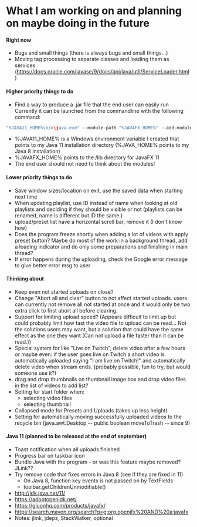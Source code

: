 # What I am working on and planning on maybe doing in the future

#### Right now
- Bugs and small things (there is always bugs and small things...)
- Moving tag processing to separate classes and loading them as services 
(https://docs.oracle.com/javase/9/docs/api/java/util/ServiceLoader.html)

#### Higher priority things to do
- Find a way to produce a .jar file that the end user can easily run
Currently it can be launched from the commandline with the following command:
```java
"%JAVA11_HOME%\bin\java.exe" --module-path "%JAVAFX_HOME%" --add-modules=javafx.controls --add-modules=javafx.fxml -jar Stekeblads_Video_Uploader.jar
```
  - %JAVA11_HOME% is a Windows environment variable I created that points
  to my Java 11 installation directory (%JAVA_HOME% points to my Java 8 installation)
  - %JAVAFX_HOME% points to the /lib directory for JavaFX 11
  - The end user should not need to think about the modules!

#### Lower priority things to do
- Save window sizes/location on exit, use the saved data when starting next time
- When updating playlist, use ID instead of name when looking at old
playlists and deciding if they should be visible or not (playlists can
be renamed, name is different but ID the same.)
- upload/preset list have a horizontal scroll bar, remove it (I don't know how)
- Does the program freeze shortly when adding a lot of videos with apply preset button?
Maybe do most of the work in a background thread, add a loading indicator and do only some
preparations and finishing in main thread?
- If error happens during the uploading, check the Google error message to give better error msg to user

#### Thinking about
- Keep even not started uploads on close?
- Change "Abort all and clear" button to not affect started uploads.
users can currently not remove all not started at once and it would
only be two extra click to first abort all before clearing.
- Support for limiting upload speed? (Appears difficult to limit up but
could probably limit how fast the video file to upload can be read... Not
the solutions users may want, but a solution that could have the same effect
as the one they want (Can not upload a file faster than it can be read.))
- Special system for like "Live on Twitch", delete video after a few hours
or maybe even: if the user goes live on Twitch a short video is automatically
uploaded saying "I am live on Twitch!" and automatically delete video when stream ends.
(probably possible, fun to try, but would someone use it?)
- drag and drop thumbnails on thumbnail image box 
and drop video files in the list of videos to add list?
- Setting for start folder when:
  - selecting video files
  - selecting thumbnail
- Collapsed mode for Presets and Uploads (takes up less height)
- Setting for automatically moving successfully uploaded videos to the recycle bin
(java.awt.Desktop -- public boolean moveToTrash -- since 9)

#### Java 11 (planned to be released at the end of september)
- Toast notification when all uploads finished
- Progress bar on taskbar icon
- Bundle Java with the program - or was this feature maybe removed? JLink??
- Try remove code that fixes errors in Java 8 (see if they are fixed in 11)
  - On Java 8, function key events is not passed on by TextFields
  - toolbar.getChildrenUnmodifiable()
- http://jdk.java.net/11/
- https://adoptopenjdk.net/
- https://gluonhq.com/products/javafx/
- https://search.maven.org/search?q=g:org.openjfx%20AND%20a:javafx
- Notes: jlink, jdeps, StackWalker, optional
